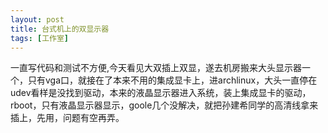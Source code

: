 ```yaml
---
layout: post
title: 台式机上的双显示器
tags: [工作室]
---
```



一直写代码和测试不方便,今天看见大双插上双显，遂去机房搬来大头显示器一个，只有vga口，就接在了本来不用的集成显卡上，进archlinux，大头一直停在udev看样是没找到驱动，本来的液晶显示器进入系统，装上集成显卡的驱动，rboot，只有液晶显示器显示，goole几个没解决，就把孙建希同学的高清线拿来插上，先用，问题有空再弄。
